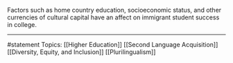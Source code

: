 Factors such as home country education, socioeconomic status, and other currencies of cultural capital have an affect on immigrant student success in college.

* * *
#statement Topics: [[Higher Education]] [[Second Language Acquisition]] [[Diversity, Equity, and Inclusion]] [[Plurilingualism]]
